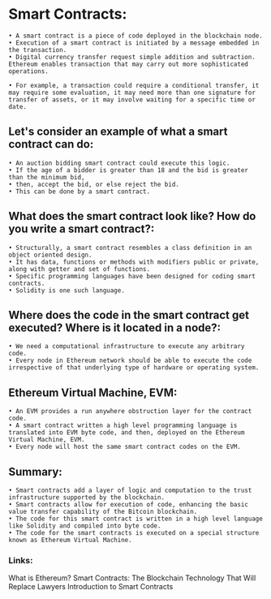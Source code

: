 # Smart Contracts:

	• A smart contract is a piece of code deployed in the blockchain node. 
	• Execution of a smart contract is initiated by a message embedded in the transaction. 
	• Digital currency transfer request simple addition and subtraction. Ethereum enables transaction that may carry out more sophisticated operations. 

	• For example, a transaction could require a conditional transfer, it may require some evaluation, it may need more than one signature for transfer of assets, or it may involve waiting for a specific time or date. 

## Let's consider an example of what a smart contract can do: 

	• An auction bidding smart contract could execute this logic. 
	• If the age of a bidder is greater than 18 and the bid is greater than the minimum bid, 
	• then, accept the bid, or else reject the bid. 
	• This can be done by a smart contract. 
	
## What does the smart contract look like? How do you write a smart contract?:

	• Structurally, a smart contract resembles a class definition in an object oriented design. 
	• It has data, functions or methods with modifiers public or private, along with getter and set of functions. 
	• Specific programming languages have been designed for coding smart contracts. 
	• Solidity is one such language. 
	
## Where does the code in the smart contract get executed? Where is it located in a node?:

	• We need a computational infrastructure to execute any arbitrary code. 
	• Every node in Ethereum network should be able to execute the code irrespective of that underlying type of hardware or operating system. 

## Ethereum Virtual Machine, EVM:

	• An EVM provides a run anywhere obstruction layer for the contract code. 
	• A smart contract written a high level programming language is translated into EVM byte code, and then, deployed on the Ethereum Virtual Machine, EVM. 
	• Every node will host the same smart contract codes on the EVM. 

## Summary:

	• Smart contracts add a layer of logic and computation to the trust infrastructure supported by the blockchain. 
	• Smart contracts allow for execution of code, enhancing the basic value transfer capability of the Bitcoin blockchain. 
	• The code for this smart contract is written in a high level language like Solidity and compiled into byte code. 
	• The code for the smart contracts is executed on a special structure known as Ethereum Virtual Machine.

### Links:

What is Ethereum?
Smart Contracts: The Blockchain Technology That Will Replace Lawyers
Introduction to Smart Contracts

